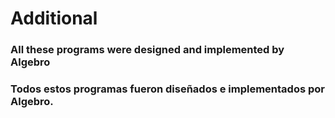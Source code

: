 # Additional



### All these programs were designed and implemented by Algebro
### Todos estos programas fueron diseñados e implementados por Algebro.
